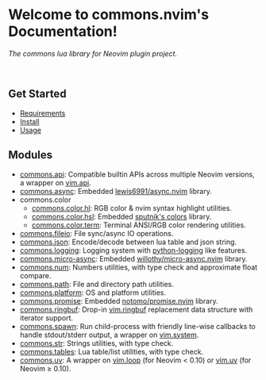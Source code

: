 <!-- markdownlint-disable MD001 MD013 MD034 MD033 MD051 MD026 -->

# Welcome to commons.nvim's Documentation!

<p align="left"><i>
The commons lua library for Neovim plugin project.
</i></p>
</br>

## Get Started

- [Requirements](requirements.md)
- [Install](install.md)
- [Usage](usage.md)

## Modules

- [commons.api](/commons_api.md): Compatible builtin APIs across multiple Neovim versions, a wrapper on [vim.api](https://neovim.io/doc/user/api.html).
- [commons.async](/commons_async.md): Embedded [lewis6991/async.nvim](https://github.com/lewis6991/async.nvim) library.
- commons.color
  - [commons.color.hl](/commons_color_hl.md): RGB color & nvim syntax highlight utilities.
  - [commons.color.hsl](/commons_color_hsl.md): Embedded [sputnik's colors](http://sputnik.freewisdom.org/lib/colors/) library.
  - [commons.color.term](/commons_color_term.md): Terminal ANSI/RGB color rendering utilities.
- [commons.fileio](/commons_fileio.md): File sync/async IO operations.
- [commons.json](/commons_json.md): Encode/decode between lua table and json string.
- [commons.logging](/commons_logging.md): Logging system with [python-logging](https://docs.python.org/3/library/logging.html) like features.
- [commons.micro-async](/commons_micro_async.md): Embedded [willothy/micro-async.nvim](https://github.com/willothy/micro-async.nvim) library.
- [commons.num](/commons_num.md): Numbers utilities, with type check and approximate float compare.
- [commons.path](/commons_path.md): File and directory path utilities.
- [commons.platform](/commons_platform.md): OS and platform utilities.
- [commons.promise](/commons_promise.md): Embedded [notomo/promise.nvim](https://github.com/notomo/promise.nvim) library.
- [commons.ringbuf](/commons_ringbuf.md): Drop-in [vim.ringbuf](<https://neovim.io/doc/user/lua.html#vim.ringbuf()>) replacement data structure with iterator support.
- [commons.spawn](/commons_spawn.md): Run child-process with friendly line-wise callbacks to handle stdout/stderr output, a wrapper on [vim.system](<https://neovim.io/doc/user/lua.html#vim.system()>).
- [commons.str](/commons_str.md): Strings utilities, with type check.
- [commons.tables](/commons_tables.md): Lua table/list utilities, with type check.
- [commons.uv](/commons_uv.md): A wrapper on [vim.loop](https://github.com/neovim/neovim/blob/36552adb39edff2d909743f16c1f061bc74b5c4e/runtime/doc/deprecated.txt?plain=1#L166) (for Neovim &lt; 0.10) or [vim.uv](https://neovim.io/doc/user/lua.html#vim.uv) (for Neovim &ge; 0.10).

